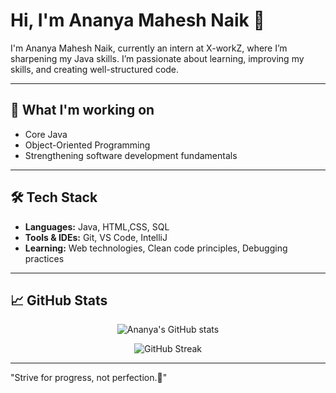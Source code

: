 # Hi, I'm Ananya Mahesh Naik 👋  

I'm Ananya Mahesh Naik, currently an intern at X-workZ, where I’m sharpening my Java skills. I’m passionate about learning, improving my skills, and creating well-structured code.



---

## 🌱 What I'm working on

- Core Java  
- Object-Oriented Programming  
- Strengthening software development fundamentals 

---

## 🛠 Tech Stack

- **Languages:** Java, HTML,CSS, SQL  
- **Tools & IDEs:** Git, VS Code, IntelliJ  
- **Learning:** Web technologies, Clean code principles, Debugging practices  

---

## 📈 GitHub Stats
<div align="center">

![Ananya's GitHub stats](https://github-readme-stats.vercel.app/api?username=Ananya9876&show_icons=true&theme=radical)
<p align="center">
  <img src="https://streak-stats.demolab.com?user=Ananya9876&theme=radical&hide_border=false&border_radius=10&date_format=M%20j%5B%2C%20Y%5D" alt="GitHub Streak" />
</p>

---
</div>

"Strive for progress, not perfection.🚀"

